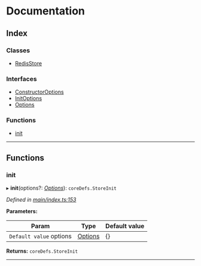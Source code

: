 
#  Documentation

## Index

### Classes

* [RedisStore](classes/redisstore.md)

### Interfaces

* [ConstructorOptions](interfaces/constructoroptions.md)
* [InitOptions](interfaces/initoptions.md)
* [Options](interfaces/options.md)

### Functions

* [init](#init)

---

## Functions

<a id="init"></a>

###  init

▸ **init**(options?: *[Options](interfaces/options.md)*): `coreDefs.StoreInit`

*Defined in [main/index.ts:153](https://github.com/dylanaubrey/cachemap/blob/0d04822/packages/redis/src/main/index.ts#L153)*

**Parameters:**

| Param | Type | Default value |
| ------ | ------ | ------ |
| `Default value` options | [Options](interfaces/options.md) |  {} |

**Returns:** `coreDefs.StoreInit`

___

